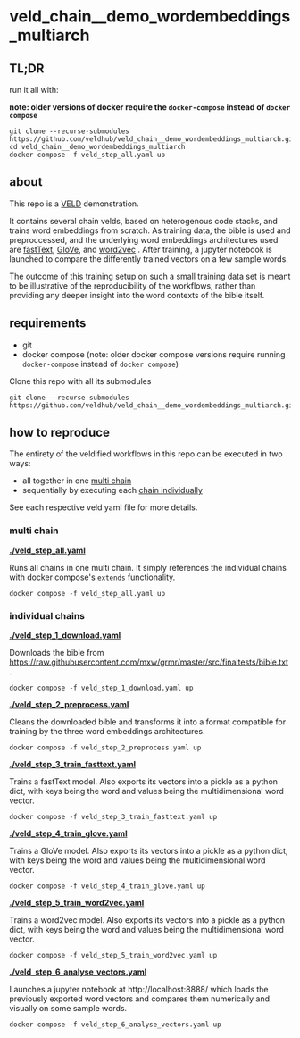 # veld_chain__demo_wordembeddings_multiarch

## TL;DR

run it all with:

**note: older versions of docker require the `docker-compose` instead of `docker compose`**

```
git clone --recurse-submodules https://github.com/veldhub/veld_chain__demo_wordembeddings_multiarch.git
cd veld_chain__demo_wordembeddings_multiarch
docker compose -f veld_step_all.yaml up
```

## about

This repo is a [VELD](https://zenodo.org/records/13322913) demonstration.

It contains several chain velds, based on heterogenous code stacks, and trains word embeddings from
scratch. As training data, the bible is used and preproccessed, and the underlying word embeddings
architectures used are [fastText](https://fasttext.cc/), 
[GloVe](https://nlp.stanford.edu/projects/glove/), and 
[word2vec](https://radimrehurek.com/gensim/models/word2vec.html) . After training, a jupyter 
notebook is launched to compare the differently trained vectors on a few sample words. 

The outcome of this training setup on such a small training data set is meant to be illustrative of 
the reproducibility of the workflows, rather than providing any deeper insight into the word 
contexts of the bible itself.

## requirements

- git
- docker compose (note: older docker compose versions require running `docker-compose` instead of 
  `docker compose`)

Clone this repo with all its submodules
```
git clone --recurse-submodules https://github.com/veldhub/veld_chain__demo_wordembeddings_multiarch.git
```

## how to reproduce

The entirety of the veldified workflows in this repo can be executed in two ways:
- all together in one [multi chain](#multi-chain)
- sequentially by executing each [chain individually](#individual-chains)

See each respective veld yaml file for more details.

### multi chain

**[./veld_step_all.yaml](./veld_step_all.yaml)** 

Runs all chains in one multi chain. It simply references the individual chains with docker compose's
`extends` functionality.

```
docker compose -f veld_step_all.yaml up
```

### individual chains

**[./veld_step_1_download.yaml](./veld_step_1_download.yaml)** 

Downloads the bible from https://raw.githubusercontent.com/mxw/grmr/master/src/finaltests/bible.txt
.

```
docker compose -f veld_step_1_download.yaml up
```

**[./veld_step_2_preprocess.yaml](./veld_step_2_preprocess.yaml)** 

Cleans the downloaded bible and transforms it into a format compatible for training by the three 
word embeddings architectures.

```
docker compose -f veld_step_2_preprocess.yaml up
```

**[./veld_step_3_train_fasttext.yaml](./veld_step_3_train_fasttext.yaml)** 

Trains a fastText model. Also exports its vectors into a pickle as a python dict, with keys
being the word and values being the multidimensional word vector.

```
docker compose -f veld_step_3_train_fasttext.yaml up
```

**[./veld_step_4_train_glove.yaml](./veld_step_4_train_glove.yaml)** 

Trains a GloVe model. Also exports its vectors into a pickle as a python dict, with keys
being the word and values being the multidimensional word vector.

```
docker compose -f veld_step_4_train_glove.yaml up
```

**[./veld_step_5_train_word2vec.yaml](./veld_step_5_train_word2vec.yaml)** 

Trains a word2vec model. Also exports its vectors into a pickle as a python dict, with keys
being the word and values being the multidimensional word vector.

```
docker compose -f veld_step_5_train_word2vec.yaml up
```

**[./veld_step_6_analyse_vectors.yaml](./veld_step_6_analyse_vectors.yaml)** 

Launches a jupyter notebook at http://localhost:8888/ which loads the previously exported word 
vectors and compares them numerically and visually on some sample words.

```
docker compose -f veld_step_6_analyse_vectors.yaml up
```

